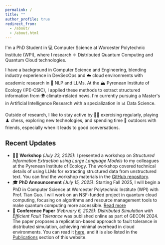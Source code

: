 ```yaml
---
permalink: /
title: ""
author_profile: true
redirect_from:
  - /about/
  - /about.html
---
```


I'm a PhD Student in 💻 Computer Science at Worcester Polytechnic Institute (WPI), where I research ⚛️ Distributed Quantum Computing and Quantum Cloud technologies.

I have a background in Computer Science and Engineering, blending industry experience in DevSecOps and ☁️ cloud environments with academic research in 🧠 NLP and LLMs. At the 🏔️ Pyrenean Institute of Ecology (IPE-CSIC), I applied these methods to extract structured information from 🌍 climate-related news. I'm currently pursuing a Master's in Artificial Intelligence Research with a specialization in 📊 Data Science.

Outside of research, I like to stay active by 🏃‍♂️ exercising regularly, playing ♟️ chess, exploring new technologies, and spending time 🌳 outdoors with friends, especially when it leads to good conversations.

## Recent Updates

- 🧑‍🏫 **Workshop** _(July 23, 2025)_: I presented a workshop on _Structured Information Extraction using Large Language Models_ to my colleagues at the Pyrenean Institute of Ecology. The workshop covered technical details of using LLMs for extracting structured data from unstructured text. You can find the workshop materials in the [GitHub repository](https://github.com/javiervela/llm-information-extraction-workshop).
- 🎓 **PhD Announcement** _(July 15, 2025)_: Starting Fall 2025, I will begin a PhD in Computer Science at Worcester Polytechnic Institute (WPI) with Prof. Tian Guo. I will work on an NSF-funded project in quantum cloud computing, focusing on algorithms and resource management tools to make quantum computing more accessible. [Read more](https://www.wpi.edu/news/quantum-cloud-research-education-leap-forward-wpi)
- 📝 **Conference Paper** _(February 6, 2025)_: _Distributed Simulation with Efficient Fault Tolerance_ was published online as part of GECON 2024. The paper proposes a replication-based approach to fault tolerance in distributed simulation, achieving minimal overhead in cloud environments. You can read it [here](https://link.springer.com/chapter/10.1007/978-3-031-81226-2_23), and it is also listed in the [Publications](https://javiervelatambo.com/publications/) section of this website.

<!--

TODO:
- Add photo
- Add more recent updates

  -->
